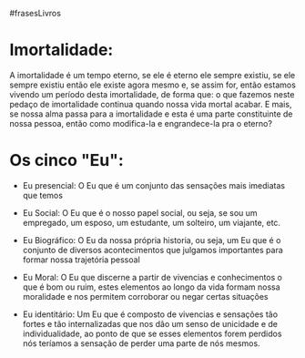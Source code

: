 #frasesLivros 
# Imortalidade:

A imortalidade é um tempo eterno, se ele é eterno ele sempre existiu, se ele sempre existiu então ele existe agora mesmo e, se assim for, então estamos vivendo um período desta imortalidade, de forma que: o que fazemos neste pedaço de imortalidade continua quando nossa vida mortal acabar. E mais, se nossa alma passa para a imortalidade e esta é uma parte constituinte de nossa pessoa, então como modifica-la e engrandece-la pra o eterno? 
# Os cinco "Eu":
* Eu presencial: O Eu que é um conjunto das sensações mais imediatas que temos

* Eu Social: O Eu que é o nosso papel social, ou seja, se sou um empregado, um esposo, um estudante, um solteiro, um viajante, etc.

* Eu Biográfico: O Eu da nossa própria historia, ou seja, um Eu que é o conjunto de diversos acontecimentos que julgamos importantes para formar nossa trajetória pessoal

* Eu Moral: O Eu que discerne a partir de vivencias e conhecimentos o que é bom ou ruim, estes elementos ao longo da vida formam nossa moralidade e nos permitem corroborar ou negar certas situações

* Eu identitário: Um Eu que é composto de vivencias e sensações tão fortes e tão internalizadas que nos dão um senso de unicidade e de individualidade, ao ponto de que se esses elementos forem perdidos nós teríamos a sensação de perder uma parte de nós mesmos.